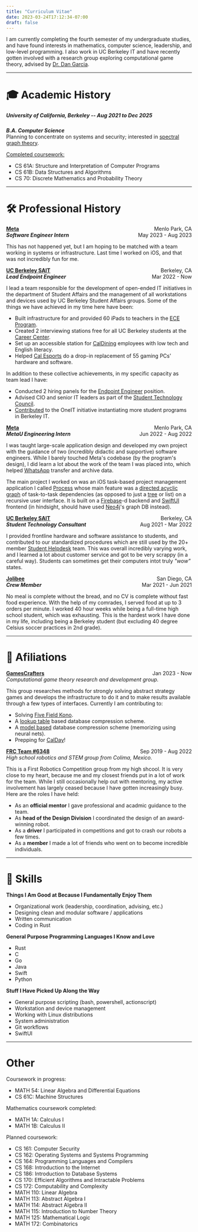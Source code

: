```yaml
---
title: "Curriculum Vitae"
date: 2023-03-24T17:12:34-07:00
draft: false
---
```


I am currently completing the fourth semester of my undergraduate studies, and have found interests in mathematics, computer science, leadership, and low-level programming. I also work in UC Berkeley IT and have recently gotten involved with a research group exploring computational game theory, advised by [Dr. Dan Garcia](https://people.eecs.berkeley.edu/~ddgarcia/?_ga=2.162746047.2021628792.1679746835-1016432887.1673162780).

---

# 🎓 Academic History

##### **University of California, Berkeley -- Aug 2021 to Dec 2025**

_**B.A. Computer Science**_ \
Planning to concentrate on systems and security; interested in [spectral graph theory](https://www.youtube.com/watch?v=CDMQR422LGM&t=2793s&ab_channel=JointMathematicsMeetings).

<u>Completed coursework:</u>

* CS 61A: Structure and Interpretation of Computer Programs
* CS 61B: Data Structures and Algorithms
* CS 70: Discrete Mathematics and Probability Theory

---


# 🛠️ Professional History

**[Meta](https://about.meta.com/)** <span style="float:right;"> Menlo Park, CA </span> \
**_Software Engineer Intern_** <span style="float:right;"> May 2023 - Aug 2023 </span>

This has not happened yet, but I am hoping to be matched with a team working in systems or infrastructure. Last time I worked on iOS, and that was not incredibly fun for me.

**[UC Berkeley SAIT](https://technology.berkeley.edu/SAIT)** <span style="float:right;"> Berkeley, CA </span> \
**_Lead Endpoint Engineer_** <span style="float:right;"> Mar 2022 - Now </span>

I lead a team responsible for the development of open-ended IT initiatives in the department of Student Affairs and the management of all workstations and devices used by UC Berkeley Student Affairs groups. Some of the things we have achieved in my time here have been:

* Built infrastructure for and provided 60 iPads to teachers in the [ECE Program](https://ece.berkeley.edu/).
* Created 2 interviewing stations free for all UC Berkeley students at the [Career Center](https://career.berkeley.edu/).
* Set up an accessible station for [CalDining](https://caldining.berkeley.edu/) employees with low tech and English literacy.
* Helped [Cal Esports](https://recsports.berkeley.edu/programs-events/esports/) do a drop-in replacement of 55 gaming PCs' hardware and software. 

In addition to these collective achievements, in my specific capacity as team lead I have:

* Conducted 2 hiring panels for the [Endpoint Engineer](https://docs.google.com/document/d/17_sCM0PM0WK7ghG6OPg30eWQ8d081LPXzWVUMnY5pMc/edit) position.
* Advised CIO and senior IT leaders as part of the [Student Technology Council](https://stc.berkeley.edu/).
* [Contributed](https://drive.google.com/file/d/1JcIjnEDlngqoJxj0I6JEmAplYlQL42iv/view?usp=sharing) to the OneIT initiative instantiating more student programs in Berkeley IT.

**[Meta](https://about.meta.com/)** <span style="float:right;"> Menlo Park, CA </span> \
**_MetaU Engineering Intern_** <span style="float:right;"> Jun 2022 - Aug 2022 </span>

I was taught large-scale application design and developed my own project with the guidance of two (incredibly didactic and supportive) software engineers. While I barely touched Meta's codebase (by the program's design), I did learn a lot about the work of the team I was placed into, which helped [WhatsApp](https://www.whatsapp.com/) transfer and archive data.

The main project I worked on was an iOS task-based project management application I called [Process](https://github.com/maxfierrog/process) whose main feature was a [directed acyclic graph](https://en.wikipedia.org/wiki/Directed_acyclic_graph) of task-to-task dependencies (as opposed to just a [tree](https://en.wikipedia.org/wiki/Tree_(data_structure)) or list) on a recursive user interface. It is built on a [Firebase](https://firebase.google.com/)-d backend and [SwiftUI](https://developer.apple.com/xcode/swiftui/) frontend (in hindsight, should have used [Neo4j](https://neo4j.com/)'s graph DB instead).

**[UC Berkeley SAIT](https://technology.berkeley.edu/SAIT)** <span style="float:right;"> Berkeley, CA </span> \
**_Student Technology Consultant_** <span style="float:right;"> Aug 2021 - Mar 2022 </span>

I provided frontline hardware and software assistance to students, and contributed to our standardized procedures which are still used by the 20+ member [Student Helpdesk](https://studenttech.berkeley.edu/techsupport) team. This was overall incredibly varying work, and I learned a lot about customer service and got to be very scrappy (in a careful way). Students can sometimes get their computers intot truly _"wow"_ states.

**[Jolibee](https://www.jollibeefoods.com/)** <span style="float:right;"> San Diego, CA </span> \
**_Crew Member_** <span style="float:right;"> Mar 2021 - Jun 2021 </span>

No meal is complete without the bread, and no CV is complete without fast food experience. With the help of my comrades, I served food at up to 3 orders per minute. I worked 40 hour weeks while being a full-time high school student, which was exhausting. This is the hardest work I have done in my life, including being a Berkeley student (but excluding 40 degree Celsius soccer practices in 2nd grade).

---

# 🤝 Afiliations

**[GamesCrafters](http://gamescrafters.berkeley.edu/)** <span style="float:right;"> Jan 2023 - Now </span> \
_Computational game theory research and development group._

This group researches methods for strongly solving abstract strategy games and develops the infrastructure to do it and to make results available through a few types of interfaces. Currently I am contributing to:

* Solving [Five Field Kono](https://en.wikipedia.org/wiki/Five_Field_Kono).
* A [lookup table](https://en.wikipedia.org/wiki/Lookup_table) based database compression scheme.
* A [model based](http://mattmahoney.net/dc/mmahoney00.pdf) database compression scheme (memorizing using neural nets).
* Prepping for [CalDay](https://engineering.berkeley.edu/events/cal-day/)!

**[FRC Team #6348](https://frc-events.firstinspires.org/team/6348)** <span style="float:right;"> Sep 2019 - Aug 2022 </span> \
_High school robotics and STEM group from Colima, Mexico._

This is a First Robotics Competition group from my high shcool. It is very close to my heart, because me and my closest friends put in a lot of work for the team. While I still occasionally help out with mentoring, my active involvement has largely ceased because I have gotten increasingly busy. Here are the roles I have held:

* As an **official mentor** I gave professional and acadmic guidance to the team.
* As **head of the Design Division** I coordinated the design of an award-winning robot.
* As a **driver** I participated in competitions and got to crash our robots a few times.
* As a **member** I made a lot of friends who went on to become incredible individuals. 

---

# 🚀 Skills

**Things I Am Good at Because I Fundamentally Enjoy Them**

* Organizational work (leadership, coordination, advising, etc.)
* Designing clean and modular software / applications
* Written communication
* Coding in Rust

**General Purpose Programming Languages I Know and Love**

* Rust
* C
* Go
* Java
* Swift
* Python

**Stuff I Have Picked Up Along the Way**

* General purpose scripting (bash, powershell, actionscript)
* Workstation and device management
* Working with Linux distributions
* System administration
* Git workflows
* SwiftUI

---

# Other

Coursework in progress:

* MATH 54: Linear Algebra and Differential Equations
* CS 61C: Machine Structures

Mathematics coursework completed:

* MATH 1A: Calculus I
* MATH 1B: Calculus II

Planned coursework:

* CS 161: Computer Security
* CS 162: Operating Systems and Systems Programming
* CS 164: Programming Languages and Compilers
* CS 168: Introduction to the Internet
* CS 186: Introduction to Database Systems
* CS 170: Efficient Algorithms and Intractable Problems
* CS 172: Computability and Complexity
* MATH 110: Linear Algebra
* MATH 113: Abstract Algebra I
* MATH 114: Abstract Algebra II
* MATH 115: Introduction to Number Theory
* MATH 125: Mathematical Logic
* MATH 172: Combinatorics